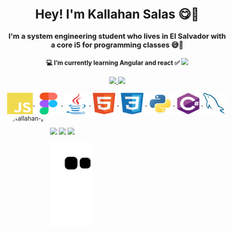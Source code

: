 <div>
<h1 align="center"> Hey! I'm Kallahan Salas 😋👻
<h3 align="center">I'm a system engineering student who  lives in El Salvador with a core i5 for programming classes 😅👾 </h3>
<h4 align="center">💻 I’m currently learning Angular and react ✅
<a href="https://visitcount.itsvg.in">
  <img src="https://visitcount.itsvg.in/api?id=KallahanS21&label=Profile%20Views&color=1&icon=5&pretty=true" />
</a>
</div>
<div align="center">
  <a href="https://https://github.com/Kallahans21">
  <img height="180em" src="https://github-readme-stats.vercel.app/api?username=KallahanS21&show_icons=true&theme=cobalt&include_all_commits=true&count_private=true"/>
  <img height="180em" src="https://github-readme-stats.vercel.app/api/top-langs/?username=KallahanS21&layout=compact&langs_count=7&theme=cobalt"/>
</div>
<div style="display: inline_block"><br>
  <img align="center" alt="Kallahan-Js" height="50" width="60" src="https://raw.githubusercontent.com/devicons/devicon/master/icons/javascript/javascript-plain.svg">
  <img align="center" alt="Kallahan-Figma" height="50" width="60" src="https://github.com/devicons/devicon/blob/master/icons/figma/figma-original.svg">
  <img align="center" alt="Kallahan-Java" height="50" width="60" src="https://github.com/devicons/devicon/blob/master/icons/java/java-original.svg">
  <img align="center" alt="Kallahan-HTML" height="50" width="60" src="https://raw.githubusercontent.com/devicons/devicon/master/icons/html5/html5-original.svg">
  <img align="center" alt="Kallahan-CSS" height="50" width="60" src="https://raw.githubusercontent.com/devicons/devicon/master/icons/css3/css3-original.svg">
  <img align="center" alt="Kallahan-Python" height="50" width="60" src="https://raw.githubusercontent.com/devicons/devicon/master/icons/python/python-original.svg">
  <img align="center" alt="Kallahan-Csharp" height="50" width="60" src="https://raw.githubusercontent.com/devicons/devicon/master/icons/csharp/csharp-original.svg">
  <img align="center" alt="Kallahan-mysql" height="50" width"60" src="https://github.com/devicons/devicon/blob/master/icons/mysql/mysql-plain.svg">
  <img align="left" alt="Kallahan-pic" height="200" style="border-radius:75px;" src="https://github.com/Kallahans21/Practico1-SB210537/blob/master/69189653_2138591686435255_8428671814419665585_n_adobe_express.svg">
</div>
  
  ##
 
<div> 
  <a href="https://www.instagram.com/andreasbk.__/" target="_blank"><img src="https://img.shields.io/badge/-Instagram-%23E4405F?style=for-the-badge&logo=instagram&logoColor=white" target="_blank"></a>
  <a href = "mailto:kallahansalas03@gmail.com"><img src="https://img.shields.io/badge/-Gmail-%23333?style=for-the-badge&logo=gmail&logoColor=white" target="_blank"></a>
  <a href="https://twitter.com/_SuEminencia" target="_blank"><img src="https://img.shields.io/badge/Twitter-1DA1F2?style=for-the-badge&logo=twitter&logoColor=white" target="_blank"></a> 
 
  ![Snake animation](https://github.com/rafaballerini/rafaballerini/blob/output/github-contribution-grid-snake.svg)
 
</div>
